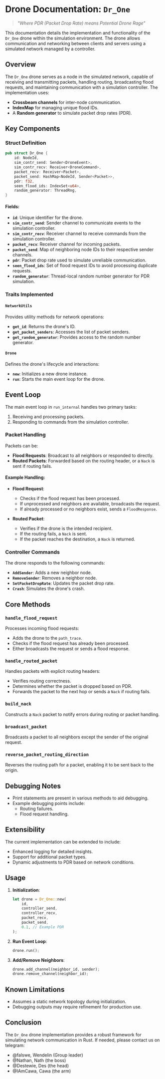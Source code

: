 # Drone Documentation: `Dr_One`
> <em>"Where PDR (Packet Drop Rate) means Potential Drone Rage"</em>

This documentation details the implementation and functionality of the `Dr_One` drone within the simulation environment. The drone allows communication and networking between clients and servers using a simulated network managed by a controller.

## Overview
The `Dr_One` drone serves as a node in the simulated network, capable of receiving and transmitting packets, handling routing, broadcasting flood requests, and maintaining communication with a simulation controller. The implementation uses:

- **Crossbeam channels** for inter-node communication.
- **IndexMap** for managing unique flood IDs.
- A **Random generator** to simulate packet drop rates (PDR).

## Key Components

### Struct Definition

```rust
pub struct Dr_One {
    id: NodeId,
    sim_contr_send: Sender<DroneEvent>,
    sim_contr_recv: Receiver<DroneCommand>,
    packet_recv: Receiver<Packet>,
    packet_send: HashMap<NodeId, Sender<Packet>>,
    pdr: f32,
    seen_flood_ids: IndexSet<u64>,
    random_generator: ThreadRng,
}
```

#### Fields:
- **`id`**: Unique identifier for the drone.
- **`sim_contr_send`**: Sender channel to communicate events to the simulation controller.
- **`sim_contr_recv`**: Receiver channel to receive commands from the simulation controller.
- **`packet_recv`**: Receiver channel for incoming packets.
- **`packet_send`**: Map of neighboring node IDs to their respective sender channels.
- **`pdr`**: Packet drop rate used to simulate unreliable communication.
- **`seen_flood_ids`**: Set of flood request IDs to avoid processing duplicate requests.
- **`random_generator`**: Thread-local random number generator for PDR simulation.

### Traits Implemented

#### `NetworkUtils`
Provides utility methods for network operations:
- **`get_id`**: Returns the drone's ID.
- **`get_packet_senders`**: Accesses the list of packet senders.
- **`get_random_generator`**: Provides access to the random number generator.

#### `Drone`
Defines the drone's lifecycle and interactions:
- **`new`**: Initializes a new drone instance.
- **`run`**: Starts the main event loop for the drone.

## Event Loop

The main event loop in `run_internal` handles two primary tasks:
1. Receiving and processing packets.
2. Responding to commands from the simulation controller.

### Packet Handling
Packets can be:
- **Flood Requests**: Broadcast to all neighbors or responded to directly.
- **Routed Packets**: Forwarded based on the routing header, or a `Nack` is sent if routing fails.

#### Example Handling:
- **Flood Request**:
  - Checks if the flood request has been processed.
  - If unprocessed and neighbors are available, broadcasts the request.
  - If already processed or no neighbors exist, sends a `FloodResponse`.

- **Routed Packet**:
  - Verifies if the drone is the intended recipient.
  - If the routing fails, a `Nack` is sent.
  - If the packet reaches the destination, a `Nack` is returned.

### Controller Commands
The drone responds to the following commands:
- **`AddSender`**: Adds a new neighbor node.
- **`RemoveSender`**: Removes a neighbor node.
- **`SetPacketDropRate`**: Updates the packet drop rate.
- **`Crash`**: Simulates the drone's crash.

## Core Methods

### `handle_flood_request`
Processes incoming flood requests:
- Adds the drone to the `path_trace`.
- Checks if the flood request has already been processed.
- Either broadcasts the request or sends a flood response.

### `handle_routed_packet`
Handles packets with explicit routing headers:
- Verifies routing correctness.
- Determines whether the packet is dropped based on PDR.
- Forwards the packet to the next hop or sends a `Nack` if routing fails.

### `build_nack`
Constructs a `Nack` packet to notify errors during routing or packet handling.

### `broadcast_packet`
Broadcasts a packet to all neighbors except the sender of the original request.

### `reverse_packet_routing_direction`
Reverses the routing path for a packet, enabling it to be sent back to the origin.

## Debugging Notes
- Print statements are present in various methods to aid debugging.
- Example debugging points include:
  - Routing failures.
  - Flood request handling.

## Extensibility
The current implementation can be extended to include:
- Enhanced logging for detailed insights.
- Support for additional packet types.
- Dynamic adjustments to PDR based on network conditions.

## Usage

1. **Initialization**:
   ```rust
   let drone = Dr_One::new(
       id,
       controller_send,
       controller_recv,
       packet_recv,
       packet_send,
       0.1, // Example PDR
   );
   ```

2. **Run Event Loop**:
   ```rust
   drone.run();
   ```

3. **Add/Remove Neighbors**:
   ```rust
   drone.add_channel(neighbor_id, sender);
   drone.remove_channel(neighbor_id);
   ```

## Known Limitations
- Assumes a static network topology during initialization.
- Debugging outputs may require refinement for production use.

## Conclusion
The `Dr_One` drone implementation provides a robust framework for simulating network communication in Rust. If needed, please contact us on telegram:
- @falswe, Wendelin (Group leader)
- @Nathan, Nath (the boss)
- @Destewie, Des (the head)
- @IAmCawa, Cawa (the arm)
